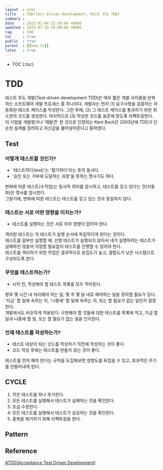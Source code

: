 ```yaml
---
layout  : wiki
title   : TDD(Test Driven Development, 테스트 주도 개발)
summary :
date    : 2022-01-04 22:38:00 +0900
updated : 2022-07-10 19:00:00 +0900
tag     : tdd
toc     : true
public  : true
parent  : [[how-to]]
latex   : true
---
```

* TOC
{:toc}

# TDD

테스트 주도 개발(Test-driven development TDD)은 매우 짧은 개발 사이클을 반복하는 소프트웨어 개발 프로세스 중 하나이다. 개발자는 먼저 (1) 요구사항을 검증하는 자동화된 테스트 케이스를 작성한다. 그런 후에, (2) 그 테스트 케이스를 통과하기 위한 최소한의 코드를 생성한다. 마지막으로 (3) 작성한 코드를 표준에 맞도록 리팩토링한다. 이 기법을 개발했거나 '재발견' 한 것으로 인정되는 Kent Beck은 2003년에 TDD가 단순한 설계를 장려하고 자신감을 불어넣어준다고 말하였다.

## Test
### 어떻게 테스트할 것인가?

- '테스트하다(test)'는 '평가하다'라는 뜻의 동사다.
- '승인 또는 거부에 도달하는 과정'을 뜻하는 명사기도 하다.

변화에 따른 테스트(수작업)는 동사적 의미를 암시하고, 테스트를 갖고 있다는 것(자동화)은 명사를 암시한다.<br>
그렇기에, 변화에 따른 테스트는 테스트를 갖고 있는 것과 동일하지 않다.<br>

### 테스트는 서로 어떤 영향을 미치는가?

- 테스트를 실행하는 것은 서로 아무 영향이 없어야 한다.

격리된 테스트는 각 테스트가 실행 순서에 독립적이게 된다는 것이다.<br>
테스트를 일부만 실행할 때, 선행 테스트가 실행되지 않아서 내가 실행하려는 테스트가 실패하진 않을까 걱정할 필요없이 테스트를 진행할 수 있어야 한다.<br>
테스트를 격리하기 위한 작업은 결과적으로 응집도가 높고, 결합도가 낮은 시스템으로 구성되도록 한다.

### 무엇을 테스트하는가?

- 시작 전, 작성해야 할 테스트 목록을 모두 적어둔다.

향후 몇 시간 내 처리해야 하는 일, 몇 주 몇 달 내로 해야하는 일을 정의할 필요가 있다.<br>
'지금' 할 일에 속하는 지, '나중에' 할 일에 속하는 지, 또는 할 필요가 없는 일인지 결정한다.<br>
개발에서도 비슷하게 적용된다. 구현해야 할 것들에 대한 테스트를 목록에 적고, 지금 할 일과 나중에 할 일, 또는 할 필요가 없는 일을 인지한다.

### 언제 테스트를 작성하는가?

- 테스트 대상이 되는 코드를 작성하기 직전에 작성하는 것이 좋다.
- 코드 작성 후에는 테스트를 만들지 않는 것이 좋다.

테스트를 먼저 해야 한다는 규칙을 도입해보면 영향도를 뒤집을 수 있고, 효과적인 주기를 만들어내게 된다.

## CYCLE
1. 작은 테스트를 하나 추가한다.
2. 모든 테스트를 실행해서 테스트가 실패하는 것을 확인한다.
3. 조금 수정한다.
4. 모든 테스트를 실행해서 테스트가 성공하는 것을 확인한다.
5. 중복을 제거하기 위해 리팩토링을 한다.

## Pattern

## Reference
[ATDD(Acceptance Test Driven Development)](https://velog.io/@windtrip/ATDDAcceptance-Test-Driven-Development#tdd-bdd-atdd-%EB%B9%84%EA%B5%90)

